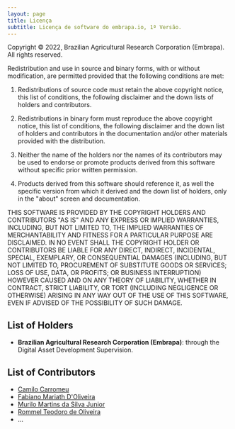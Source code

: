 ```yaml
---
layout: page
title: Licença
subtitle: Licença de software do embrapa.io, 1ª Versão.
---
```


Copyright © 2022, Brazilian Agricultural Research Corporation (Embrapa). All rights reserved.

Redistribution and use in source and binary forms, with or without modification, are permitted provided that the following conditions are met:

1. Redistributions of source code must retain the above copyright notice, this list of conditions, the following disclaimer and the down lists of holders and contributors.

2. Redistributions in binary form must reproduce the above copyright notice, this list of conditions, the following disclaimer and the down list of holders and contributors in the documentation and/or other materials provided with the distribution.

3. Neither the name of the holders nor the names of its contributors may be used to endorse or promote products derived from this software without specific prior written permission.

4. Products derived from this software should reference it, as well the specific version from which it derived and the down list of holders, only in the "about" screen and documentation.

THIS SOFTWARE IS PROVIDED BY THE COPYRIGHT HOLDERS AND CONTRIBUTORS "AS IS" AND ANY EXPRESS OR IMPLIED WARRANTIES, INCLUDING, BUT NOT LIMITED TO, THE IMPLIED WARRANTIES OF MERCHANTABILITY AND FITNESS FOR A PARTICULAR PURPOSE ARE DISCLAIMED. IN NO EVENT SHALL THE COPYRIGHT HOLDER OR CONTRIBUTORS BE LIABLE FOR ANY DIRECT, INDIRECT, INCIDENTAL, SPECIAL, EXEMPLARY, OR CONSEQUENTIAL DAMAGES (INCLUDING, BUT NOT LIMITED TO, PROCUREMENT OF SUBSTITUTE GOODS OR SERVICES; LOSS OF USE, DATA, OR PROFITS; OR BUSINESS INTERRUPTION) HOWEVER CAUSED AND ON ANY THEORY OF LIABILITY, WHETHER IN CONTRACT, STRICT LIABILITY, OR TORT (INCLUDING NEGLIGENCE OR OTHERWISE) ARISING IN ANY WAY OUT OF THE USE OF THIS SOFTWARE, EVEN IF ADVISED OF THE POSSIBILITY OF SUCH DAMAGE.

## List of Holders ##

- **Brazilian Agricultural Research Corporation (Embrapa)**: through the Digital Asset Development Supervision.

## List of Contributors ##

- [Camilo Carromeu](mailto:camilo.carromeu@embrapa.br)
- [Fabiano Mariath D'Oliveira](mailto:fabiano.mariath@embrapa.br)
- [Murilo Martins da Silva Junior](mailto:murilo.martins@embrapa.br)
- [Rommel Teodoro de Oliveira](mailto:rommel.oliveira@embrapa.br)
- ...
